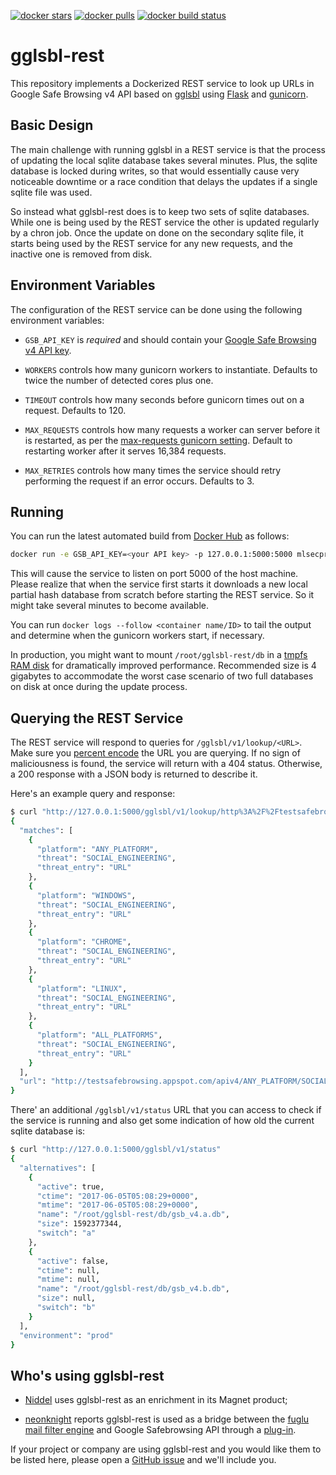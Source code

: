 [![docker stars](https://img.shields.io/docker/stars/mlsecproject/gglsbl-rest.svg)](https://hub.docker.com/r/mlsecproject/gglsbl-rest/) [![docker pulls](https://img.shields.io/docker/pulls/mlsecproject/gglsbl-rest.svg)](https://hub.docker.com/r/mlsecproject/gglsbl-rest/) [![docker build status](https://img.shields.io/docker/build/mlsecproject/gglsbl-rest.svg)](https://hub.docker.com/r/mlsecproject/gglsbl-rest/)

# gglsbl-rest

This repository implements a Dockerized REST service to look up URLs in Google Safe Browsing v4 API based on [gglsbl](https://github.com/afilipovich/gglsbl) using [Flask](https://pypi.python.org/pypi/Flask) and [gunicorn](https://pypi.python.org/pypi/gunicorn).

## Basic Design

The main challenge with running gglsbl in a REST service is that the process of updating the local sqlite database takes several minutes. Plus, the sqlite database is locked during writes, so that would essentially cause very noticeable downtime or a race condition that delays the updates if a single sqlite file was used.

So instead what gglsbl-rest does is to keep two sets of sqlite databases. While one is being used by the REST service the other is updated regularly by a chron job. Once the update on done on the secondary sqlite file, it starts being used by the REST service for any new requests, and the inactive one is removed from disk.

## Environment Variables

The configuration of the REST service can be done using the following environment variables:

* `GSB_API_KEY` is *required* and should contain your [Google Safe Browsing v4 API key](https://developers.google.com/safe-browsing/v4/get-started).

* `WORKERS` controls how many gunicorn workers to instantiate. Defaults to twice the number of detected cores plus one.

* `TIMEOUT` controls how many seconds before gunicorn times out on a request. Defaults to 120.

* `MAX_REQUESTS` controls how many requests a worker can server before it is restarted, as per the [max-requests gunicorn setting](http://docs.gunicorn.org/en/stable/settings.html#max-requests). Default to restarting worker after it serves 16,384 requests.

* `MAX_RETRIES` controls how many times the service should retry performing the request if an error occurs. Defaults to 3.

## Running

You can run the latest automated build from [Docker Hub](https://hub.docker.com/r/mlsecproject/gglsbl-rest/) as follows:
```bash
docker run -e GSB_API_KEY=<your API key> -p 127.0.0.1:5000:5000 mlsecproject/gglsbl-rest 
```

This will cause the service to listen on port 5000 of the host machine. Please realize that when the service first starts it downloads a new local partial hash database from scratch before starting the REST service. So it might take several minutes to become available. 

You can run `docker logs --follow <container name/ID>` to tail the output and determine when the gunicorn workers start, if necessary.

In production, you might want to mount `/root/gglsbl-rest/db` in a [tmpfs RAM disk](https://docs.docker.com/engine/admin/volumes/tmpfs/) for dramatically improved performance. Recommended size is 4 gigabytes to accommodate the worst case scenario of two full databases on disk at once during the update process.

## Querying the REST Service

The REST service will respond to queries for `/gglsbl/v1/lookup/<URL>`. Make sure you [percent encode](https://en.wikipedia.org/wiki/Percent-encoding) the URL you are querying. If no sign of maliciousness is found, the service will return with a 404 status. Otherwise, a 200 response with a JSON body is returned to describe it.

Here's an example query and response:
```bash
$ curl "http://127.0.0.1:5000/gglsbl/v1/lookup/http%3A%2F%2Ftestsafebrowsing.appspot.com%2Fapiv4%2FANY_PLATFORM%2FSOCIAL_ENGINEERING%2FURL%2F"
{
  "matches": [
    {
      "platform": "ANY_PLATFORM",
      "threat": "SOCIAL_ENGINEERING",
      "threat_entry": "URL"
    },
    {
      "platform": "WINDOWS",
      "threat": "SOCIAL_ENGINEERING",
      "threat_entry": "URL"
    },
    {
      "platform": "CHROME",
      "threat": "SOCIAL_ENGINEERING",
      "threat_entry": "URL"
    },
    {
      "platform": "LINUX",
      "threat": "SOCIAL_ENGINEERING",
      "threat_entry": "URL"
    },
    {
      "platform": "ALL_PLATFORMS",
      "threat": "SOCIAL_ENGINEERING",
      "threat_entry": "URL"
    }
  ],
  "url": "http://testsafebrowsing.appspot.com/apiv4/ANY_PLATFORM/SOCIAL_ENGINEERING/URL/"
}
```

There' an additional `/gglsbl/v1/status` URL that you can access to check if the service is running and also get some indication of how old the current sqlite database is:
```bash
$ curl "http://127.0.0.1:5000/gglsbl/v1/status"
{
  "alternatives": [
    {
      "active": true,
      "ctime": "2017-06-05T05:08:29+0000",
      "mtime": "2017-06-05T05:08:29+0000",
      "name": "/root/gglsbl-rest/db/gsb_v4.a.db",
      "size": 1592377344,
      "switch": "a"
    },
    {
      "active": false,
      "ctime": null,
      "mtime": null,
      "name": "/root/gglsbl-rest/db/gsb_v4.b.db",
      "size": null,
      "switch": "b"
    }
  ],
  "environment": "prod"
}
```

## Who's using gglsbl-rest

* [Niddel](https://www.niddel.com) uses gglsbl-rest as an enrichment in its Magnet product;

* [neonknight](https://github.com/neonknight) reports gglsbl-rest is used as a bridge between the [fuglu mail filter engine](https://github.com/gryphius/fuglu) and Google Safebrowsing API through a [plug-in](https://github.com/gryphius/fuglu-extra-plugins/blob/master/safebrowsing/gglsbl.py).

If your project or company are using gglsbl-rest and you would like them to be listed here, please open a [GitHub issue](https://github.com/mlsecproject/gglsbl-rest/issues) and we'll include you.
